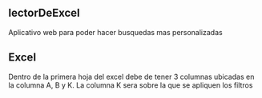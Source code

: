 ## lectorDeExcel
Aplicativo web para poder hacer busquedas mas personalizadas

## Excel
Dentro de la primera hoja del excel debe de tener 3 columnas ubicadas en la columna A, B y K.
La columna K sera sobre la que se apliquen los filtros
